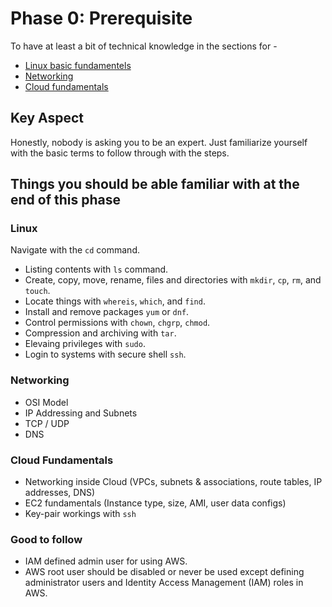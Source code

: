 # Phase 0: Prerequisite
To have at least a bit of technical knowledge in the sections for -
- [Linux basic fundamentels](https://linuxjourney.com)
- [Networking](https://www.youtube.com/watch?v=3QhU9jd03a0)
- [Cloud fundamentals](https://www.youtube.com/watch?v=TsRBftzZsQo)

## Key Aspect
Honestly, nobody is asking you to be an expert. Just familiarize yourself with the basic terms to follow through with the steps. 

## Things you should be able familiar with at the end of this phase

### Linux
Navigate with the `cd` command.
- Listing contents with `ls` command.
- Create, copy, move, rename, files and directories with `mkdir`, `cp`, `rm`, and `touch`.
- Locate things with `whereis`, `which`, and `find`.
- Install and remove packages `yum` or `dnf`.
- Control permissions with `chown`, `chgrp`, `chmod`.
- Compression and archiving with `tar`.
- Elevaing privileges with `sudo`.
- Login to systems with secure shell `ssh`.

### Networking
- OSI Model
- IP Addressing and Subnets
- TCP / UDP
- DNS

### Cloud Fundamentals
- Networking inside Cloud (VPCs, subnets & associations, route tables, IP addresses, DNS)
- EC2 fundamentals (Instance type, size, AMI, user data configs)
- Key-pair workings with `ssh`

### Good to follow
- IAM defined admin user for using AWS.
- AWS root user should be disabled or never be used except defining administrator users and Identity Access Management (IAM) roles in AWS.
